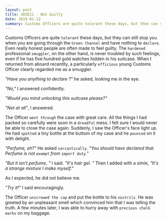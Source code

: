 ```yaml
---
layout: post
title: S03E11 - Not Guilty
date: 2019-01-12
summary: Customs Officers are quite tolerant these days, but then can still stop you wen you are going through the Green Channel and have nothing to declare. Even really honest people are often made to feel guilt.
---
```


Customs Officers are quite `tolerant` these days, but they can still stop you when you are going through the `Green Channel` and have nothing to `declare`. Even really honest people are often made to feel guilty. The `hardened` professional `smuggler`, on the other hand, is never troubled by such feelings, even if he has five hundred gold watches hidden in his suitcase. When I returned from aboard recentlly, a particularly `officious` young Customs Officer clearly regarded me as a smuggler.

*"Have you anything to declare ?"* he asked, looking me in the eye.

*"No,"* I answered confidently.

*"Would you mind unlocking this suitcase please?"*

*"Not at all"*,  I answered.

The Officer `went through` the case with great care. All the things I had packed so carefully were soon in a `dreadful` mess. I felt sure I would never be  able to close the case  again. Suddenly, I saw the Officer's face light up. He had `spotted` a tiny bottle at the buttom of my case and  he `pounced` on it with delight.

*"Perfume, eh?"* He asked `sarcastically`. *"You should have declared that. Perfume is not `exempt` from `import duty`."*

*"But it isn't perfume, "* I said. *"It's hair gel. "* Then I added with a simle, *"It's a strange mixture I make myself."*

As I expected, he did not believe me.

*"Try it!"* I said encouragingly.

The Officer `unscrewed the cap` and put the bottle to his `nostrils`. He was greeted by an unpleasant smell which convinced him that I was telling the truth. A few minutes later, I was able to hurry away with `precious chalk marks` on my baggage.
